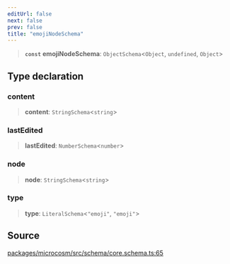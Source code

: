 ```yaml
---
editUrl: false
next: false
prev: false
title: "emojiNodeSchema"
---
```


> **`const`** **emojiNodeSchema**: `ObjectSchema`\<`Object`, `undefined`, `Object`\>

## Type declaration

### content

> **content**: `StringSchema`\<`string`\>

### lastEdited

> **lastEdited**: `NumberSchema`\<`number`\>

### node

> **node**: `StringSchema`\<`string`\>

### type

> **type**: `LiteralSchema`\<`"emoji"`, `"emoji"`\>

## Source

[packages/microcosm/src/schema/core.schema.ts:65](https://github.com/nodenogg-in/alpha-p2p/blob/537491b7f422df1359d1cfda9feedcc4a36a0605/packages/microcosm/src/schema/core.schema.ts#L65)
